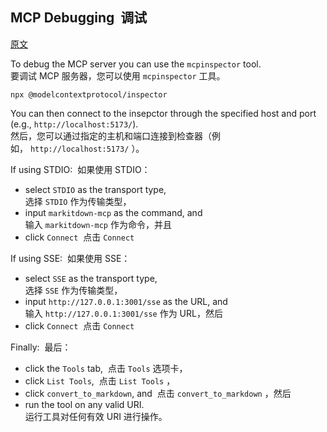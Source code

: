 ## MCP Debugging  调试

[原文](https://github.com/microsoft/markitdown/tree/main/packages/markitdown-mcp#debugging)

To debug the MCP server you can use the `mcpinspector` tool.  
要调试 MCP 服务器，您可以使用 `mcpinspector` 工具。

```shell
npx @modelcontextprotocol/inspector
```

You can then connect to the insepctor through the specified host and port (e.g., `http://localhost:5173/`).  
然后，您可以通过指定的主机和端口连接到检查器（例如， `http://localhost:5173/` ）。

If using STDIO:  如果使用 STDIO：

- select `STDIO` as the transport type,  
    选择 `STDIO` 作为传输类型，
- input `markitdown-mcp` as the command, and  
    输入 `markitdown-mcp` 作为命令，并且
- click `Connect`  点击 `Connect`

If using SSE:  如果使用 SSE：

- select `SSE` as the transport type,  
    选择 `SSE` 作为传输类型，
- input `http://127.0.0.1:3001/sse` as the URL, and  
    输入 `http://127.0.0.1:3001/sse` 作为 URL，然后
- click `Connect`  点击 `Connect`

Finally:  最后：

- click the `Tools` tab,  点击 `Tools` 选项卡，
- click `List Tools`,  点击 `List Tools` ，
- click `convert_to_markdown`, and  点击 `convert_to_markdown` ，然后
- run the tool on any valid URI.  
    运行工具对任何有效 URI 进行操作。
